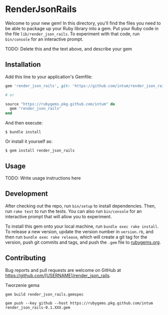 # RenderJsonRails

Welcome to your new gem! In this directory, you'll find the files you need to be able to package up your Ruby library into a gem. Put your Ruby code in the file `lib/render_json_rails`. To experiment with that code, run `bin/console` for an interactive prompt.

TODO: Delete this and the text above, and describe your gem

## Installation

Add this line to your application's Gemfile:

```ruby
gem 'render_json_rails', git: 'https://github.com/intum/render_json_rails'

# or

source "https://rubygems.pkg.github.com/intum" do
  gem "render_json_rails"
end
```

And then execute:

    $ bundle install

Or install it yourself as:

    $ gem install render_json_rails

## Usage

TODO: Write usage instructions here

## Development

After checking out the repo, run `bin/setup` to install dependencies. Then, run `rake test` to run the tests. You can also run `bin/console` for an interactive prompt that will allow you to experiment.

To install this gem onto your local machine, run `bundle exec rake install`. To release a new version, update the version number in `version.rb`, and then run `bundle exec rake release`, which will create a git tag for the version, push git commits and tags, and push the `.gem` file to [rubygems.org](https://rubygems.org).

## Contributing

Bug reports and pull requests are welcome on GitHub at https://github.com/[USERNAME]/render_json_rails.


Tworzenie gema

```
gem build render_json_rails.gemspec

gem push --key github --host https://rubygems.pkg.github.com/intum render_json_rails-0.1.XXX.gem
```

